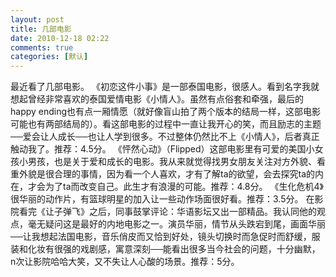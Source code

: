 ```yaml
---
layout: post
title: 几部电影
date: 2010-12-18 02:22
comments: true
categories: [默认]
---
```

最近看了几部电影。
《初恋这件小事》是一部泰国电影，很感人。看到名字我就想起曾经非常喜欢的泰国爱情电影《小情人》。虽然有点俗套和牵强，最后的happy ending也有点一厢情愿（就好像盲山拍了两个版本的结局一样，这部电影可能也有两部结局的）。看这部电影的过程中一直让我开心的笑，而且励志的主题──爱会让人成长──也让人学到很多。不过整体仍然比不上《小情人》，后者真正触动我了。推荐：4.5分。
《怦然心动》（Flipped）这部电影里有可爱的美国小女孩小男孩，也是关于爱和成长的电影。我从来就觉得找男女朋友关注对方外貌、看重外貌是很合理的事情，因为看一个人喜欢，才有了解ta的欲望，会去探究ta的内在，才会为了ta而改变自己。此生才有浪漫的可能。推荐：4.8分。
《生化危机4》很华丽的动作片，有篮球明星的加入让一些动作场面很好看。推荐：3.5分。
在影院看完《让子弹飞》之后，同事鼓掌评论：华语影坛又出一部精品。我认同他的观点，毫无疑问这是最好的内地电影之一。演员华丽，情节从头跌宕到尾，画面华丽──让我想起法国电影，音乐俏皮而又恰到好处，镜头切换时而急促时而舒缓，服装和化妆有很强的戏剧感，寓意深刻──能看出很多当今社会的问题，十分幽默，n次让影院哈哈大笑，又不失让人心酸的场景。推荐：5分。
